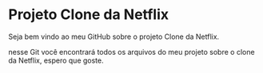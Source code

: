 # Projeto Clone da Netflix

Seja bem vindo ao meu GitHub sobre o projeto Clone da Netflix. 

nesse Git você encontrará todos os arquivos do meu projeto sobre o clone da Netflix, espero que goste.

